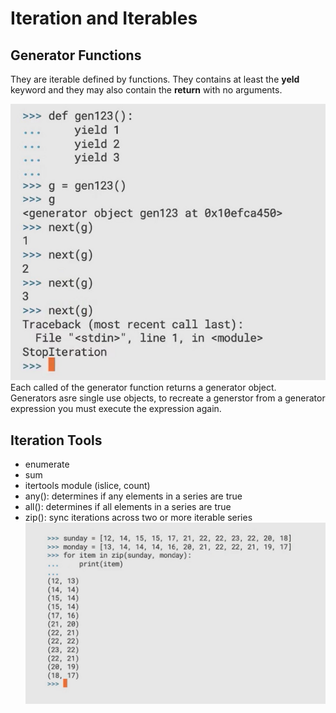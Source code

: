 # Iteration and Iterables

## Generator Functions
They are iterable defined by functions. They contains at least the **yeld** keyword and they may also contain the **return** with no arguments.

![generator_functions](/python_doc/imgs/generator_functions.png "generator_functions")<br/>
Each called of the generator function returns a generator object.<br> 
Generators asre single use objects, to recreate a generstor from a generator expression you must execute the expression again. 

## Iteration Tools
- enumerate
- sum
- itertools module (islice, count)
- any(): determines if any elements in a series are true
- all(): determines if all elements in a series are true
- zip(): sync iterations across two or more iterable series<br/>
![zip](/python_doc/imgs/zip.png "zip")<br/>